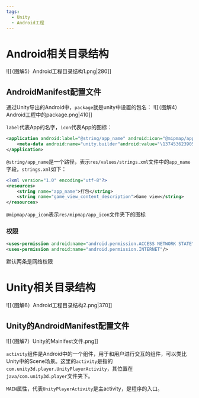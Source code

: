 ```yaml
---
tags:
  - Unity
  - Android工程
---
```


# Android相关目录结构
![[（图解5）Android工程目录结构1.png|280]]
## AndroidManifest配置文件

通过Unity导出的Android中，`package`就是unity中设置的包名：
![[（图解4）Android工程中的package.png|410]]

`label`代表App的名字，`icon`代表App的图标：
```XML
<application android:label="@string/app_name" android:icon="@mipmap/app_icon">
	<meta-data android:name="unity.builder"android:value="\1374536239054"/>
</application>
```
`@string/app_name`是一个路径，表示`res/values/strings.xml`文件中的`app_name`字段，`strings.xml`如下：
```xml
<?xml version="1.0" encoding="utf-8"?>
<resources>
	<string name="app_name">打包</string>
	<string name="game_view_content_description">Game view</string>
</resources>
```

`@mipmap/app_icon`表示`res/mipmap/app_icon`文件夹下的图标

### 权限

```XML
<uses-permission android:name="android.permission.ACCESS NETWORK STATE"/>
<uses-permission android:name="android.permission.INTERNET"/>
```
默认两条是网络权限

# Unity相关目录结构
![[（图解6）Android工程目录结构2.png|370]]

## Unity的AndroidManifest配置文件

![[（图解7）Unity的Mainifest文件.png]]

`activity`组件是Android中的一个组件，用于和用户进行交互的组件，可以类比Unity中的Scene场景。这里的`activity`是指的`com.unity3d.player.UnityPlayerActivity`，其位置在`java/com.unity3d.player`文件夹下。

`MAIN`属性，代表`UnityPlayerActivity`是主activity，是程序的入口。

